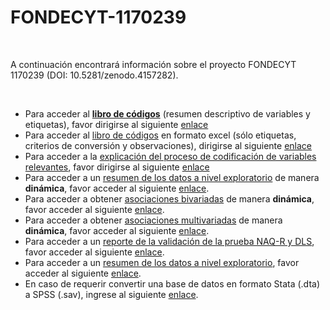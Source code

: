 # FONDECYT-1170239

<br>

A continuación encontrará información sobre el proyecto FONDECYT 1170239 (DOI: 10.5281/zenodo.4157282).

<br>

- Para acceder al <ins>**libro de códigos**</ins> (resumen descriptivo de variables y etiquetas), favor dirigirse al siguiente [enlace](codebook.html)
- Para acceder al <ins>libro de códigos</ins> en formato excel (sólo etiquetas, criterios de conversión y observaciones), dirigirse al siguiente [enlace](https://github.com/AGSCL/FONDECYT-1170239/blob/master/a59ce30bf3a72a8a6df4a71290f8c646e47aa994/Libro%20de%20C%C3%B3digos.xlsx?raw=true)
- Para acceder a la <ins>explicación del proceso de codificación de variables relevantes</ins>, favor dirigirse al siguiente [enlace](https://github.com/AGSCL/FONDECYT-1170239/blob/master/a59ce30bf3a72a8a6df4a71290f8c646e47aa994/Tratamiento%20de%20Variables%20FONDECYT%201170239%202020.docx?raw=true)
- Para acceder a un <ins>resumen de los datos a nivel exploratorio</ins> de manera **dinámica**, favor acceder al siguiente [enlace](https://agscl.shinyapps.io/DataExp/).
- Para acceder a obtener <ins>asociaciones bivariadas</ins> de manera **dinámica**, favor acceder al siguiente [enlace](https://agscl.shinyapps.io/ContingencyTable/).
- Para acceder a obtener <ins>asociaciones multivariadas</ins> de manera **dinámica**, favor acceder al siguiente [enlace](https://agscl.shinyapps.io/Resultados_Ponderados/).
- Para acceder a un <ins>reporte de la validación de la prueba NAQ-R y DLS</ins>, favor acceder al siguiente [enlace](Validacion.html).
- Para acceder a un <ins>resumen de los datos a nivel exploratorio</ins>, favor acceder al siguiente [enlace](report.html).
- En caso de requerir convertir una base de datos en formato Stata (.dta) a  SPSS (.sav), ingrese al siguiente [enlace](https://agscl.shinyapps.io/UploadFiles/).
